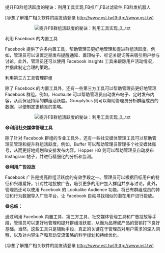 提升FB群组活跃度的秘诀：利用工具实现,FB推广,FB过滤软件,FB群发机器人

[😍想了解推广相关软件的朋友请登录 http://www.vst.tw](http://www.vst.tw)

 <center><img src="https://vst.tw/MP4/tuiguang/png/0.png" alt="提升FB群组活跃度的秘诀：利用工具实现_0_.txt"></center>

利用 Facebook 的内置工具

Facebook 提供了许多内置工具，帮助管理员更好地管理和促进群组活跃度。例如，管理员可以设置定期发布提醒通知、置顶帖子、标记关键词等来吸引用户参与讨论。此外，管理员还可以使用 Facebook Insights 工具来跟踪用户活动情况，并据此制定合理的策略。

利用第三方工具管理群组

除了 Facebook 的内置工具外，还有一些第三方工具可以帮助管理员更好地管理 Facebook 群组。例如，Hootsuite 可以帮助管理员自动发布帖子、定时发布内容，从而保证持续的群组活跃度。Grouplytics 则可以帮助管理员分析群组成员的数据，以便制定更精准的策略。

 <center><img src="https://vst.tw/MP4/tuiguang/png/8.png" alt="提升FB群组活跃度的秘诀：利用工具实现_0_.txt"></center>

**😄利用社交媒体管理工具**

除了针对 Facebook 群组的专业工具外，还有一些社交媒体管理工具可以帮助管理员管理和提升群组活跃度。例如，Buffer 可以帮助管理员管理多个社交媒体账号，从而更好地规划和安排发布内容。Hopper HQ 则可以帮助管理员自动发布 Instagram 帖子，并进行精细化的分析和监测。

**😄利用广告投放**

Facebook 广告是提高群组活跃度的有效手段之一。管理员可以根据目标用户的特征和兴趣爱好，针对性地投放广告，吸引更多的用户加入群组并参与讨论。此外，管理员还可以使用 Facebook 的 Lookalike Audience 功能，将已有群组成员的特征和行为数据导入广告平台，让 Facebook 自动寻找相似的潜在用户进行投放。

**😄总结：**

通过利用 Facebook 内置工具、第三方工具、社交媒体管理工具和广告投放等手段，管理员可以更好地管理和提升群组活跃度，从而为品牌或产品的营销打下良好基础。当然，这些工具只是辅助手段，真正的关键在于管理员对用户需求的深入洞察，以及对内容生产和互动交流策略的科学规划和持续优化。

[😍想了解推广相关软件的朋友请登录 http://www.vst.tw](http://www.vst.tw)



